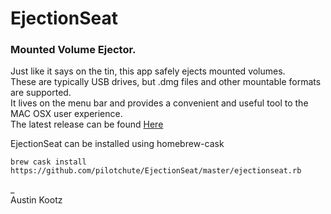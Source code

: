 # EjectionSeat
### Mounted Volume Ejector.  
Just like it says on the tin, this app safely ejects mounted volumes.  
These are typically USB drives, but .dmg files and other mountable formats are supported.  
It lives on the menu bar and provides a convenient and useful tool to the MAC OSX user experience.  
The latest release can be found [Here](https://github.com/pilotchute/EjectionSeat/releases/latest)  

EjectionSeat can be installed using homebrew-cask
```
brew cask install https://github.com/pilotchute/EjectionSeat/master/ejectionseat.rb
```
_  
Austin Kootz
